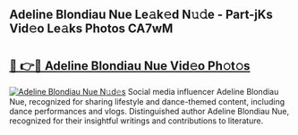 ## Adeline Blondiau Nue Le𝚊k𝚎d N𝚞𝚍e - Part-jKs Vid𝚎o Le𝚊ks Photos CA7wM

# <h2><a href="http://fb3reli.evod.top/?m=Adeline+Blondiau+Nue">🔗 👉🔴 Adeline Blondiau Nue Vid𝚎o Ph𝚘t𝚘s</a></h2>

[![Adeline Blondiau Nue N𝚞d𝚎s](https://i.imgur.com/8V9OHl7.gif)](http://fb3reli.evod.top/?m=Adeline+Blondiau+Nue)
Social media influencer Adeline Blondiau Nue, recognized for sharing lifestyle and dance-themed content, including dance performances and vlogs. Distinguished author Adeline Blondiau Nue, recognized for their insightful writings and contributions to literature. 

